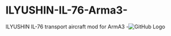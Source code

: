 # ILYUSHIN-IL-76-Arma3-
ILYUSHIN IL-76 transport aircraft mod for ArmA3 
-![GitHub Logo](http://arma3.nobatgeldi.com/images/il_76/363)
